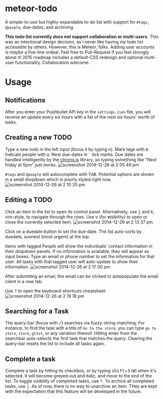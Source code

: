 meteor-todo
===========

A simple-to-use but highly expandable to-do list with support for `#tags`, `@people`, due-dates, and archiving.

**This todo list currently *does not* support collaboration or multi-users.** This was an intentional design decision, as I never like having my todo list accessible by others. However, this is Meteor, folks. Adding user accounts is *maybe* a five-line ordeal. Feel free to Pull-Request if you feel strongly about it! 2015 roadmap includes a default-CSS redesign and optional multi-user functionality. Collaboration welcome.

# Usage
## Notifications
After you enter your Pushbullet API key in the `settings.json` file, you will receive an update every six hours with a list of the next six hours' worth of tasks.

## Creating a new TODO 
Type a new todo in the left input (focus it by typing <kbd>n</kbd>). Mark tags with `#`. Indicate people with `@`. Nest due-dates in `` ` `` tick marks. Due dates are handled intelligently by the [chrono.js](https://github.com/wanasit/chrono) library, so typing something like "Next friday at 5pm" just *works*.
![screenshot 2014-12-26 at 2 05 49 pm](https://cloud.githubusercontent.com/assets/693511/5558955/60b94214-8d08-11e4-8104-f367b351d96c.png)

`#tags` and `@people` will autocomplete with <kbd>TAB</kbd>. Potential options are shown in a small dropdown which is poorly styled right now.
![screenshot 2014-12-26 at 2 10 20 pm](https://cloud.githubusercontent.com/assets/693511/5558987/0b2b200a-8d09-11e4-9f89-f0b20d4b1015.png)

## Editing a TODO
Click an item in the list to open its control panel. Alternatively, use <kbd>j</kbd> and <kbd>k</kbd>, vim-style, to navigate through the rows. Use <kbd>v</kbd> (for **v**isibility) to open or close the currently selected item.
![screenshot 2014-12-26 at 2 13 37 pm](https://cloud.githubusercontent.com/assets/693511/5558994/6a6b8492-8d09-11e4-9d71-4be3ffa81ea2.png)

Click on a duedate button to set the due-date. The list auto-sorts by duedate, soonest (most urgent) at the top.

Items with tagged People will show the individuals' contact information in their dropdown panels. If no information is available, they will appear as input boxes. Type an email or phone number to set the information for that user: All tasks with that tagged user will auto-update to show their information.
![screenshot 2014-12-26 at 2 17 00 pm](https://cloud.githubusercontent.com/assets/693511/5559003/e096278a-8d09-11e4-8485-508674b368a4.png)

After submitting an email, the email can be clicked to autopopulate the email client in a new tab.

Use <kbd>?</kbd> to open the keyboard-shortcuts cheatsheet:
![screenshot 2014-12-26 at 2 19 18 pm](https://cloud.githubusercontent.com/assets/693511/5559016/31275084-8d0a-11e4-9a31-8e841f384529.png)

## Searching for a Task
The query-bar (focus with <kbd>/</kbd>) searches via fuzzy-string-matching: For instance, to find the task with a title of `Go to the store`, you can type `go to store`, `store`, `gttst`, or any variation thereof. Hitting enter from the searchbar auto-selects the first task that matches the query. Clearing the query-bar resets the list to include all tasks again.

## Complete a task
Complete a task by hitting its checkbox, or by typing <kbd>shift</kbd>+<kbd>3</kbd> (<kbd>#</kbd>) when it's selected. It will become greyed-out and italic, and move to the end of the list. To toggle visibility of completed tasks, use <kbd>*</kbd>. To archive all completed tasks, use <kbd>|</kbd>. As of now, there is no way to unarchive an item. THey are kept with the expectation that this feature will be developed in the future.

